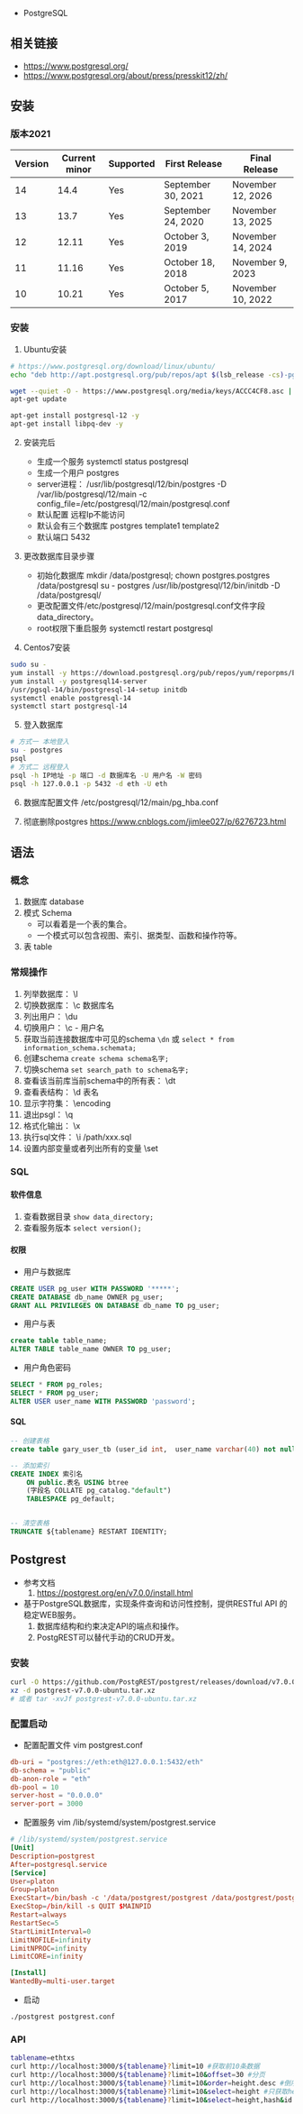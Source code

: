 - PostgreSQL
## 相关链接
- https://www.postgresql.org/
- https://www.postgresql.org/about/press/presskit12/zh/

## 安装
### 版本2021
| Version | Current minor | Supported | First Release      | Final Release     |
| ------- | ------------- | --------- | ------------------ | ----------------- |
| 14      | 14.4          | Yes       | September 30, 2021 | November 12, 2026 |
| 13      | 13.7          | Yes       | September 24, 2020 | November 13, 2025 |
| 12      | 12.11         | Yes       | October 3, 2019    | November 14, 2024 |
| 11      | 11.16         | Yes       | October 18, 2018   | November 9, 2023  |
| 10      | 10.21         | Yes       | October 5, 2017    | November 10, 2022 |


### 安装
1. Ubuntu安装
```bash
# https://www.postgresql.org/download/linux/ubuntu/
echo "deb http://apt.postgresql.org/pub/repos/apt $(lsb_release -cs)-pgdg main" > /etc/apt/sources.list.d/pgdg.list

wget --quiet -O - https://www.postgresql.org/media/keys/ACCC4CF8.asc | sudo apt-key add -
apt-get update

apt-get install postgresql-12 -y
apt-get install libpq-dev -y
```

2. 安装完后
    - 生成一个服务 systemctl status postgresql
    - 生成一个用户 postgres
    - server进程： /usr/lib/postgresql/12/bin/postgres -D /var/lib/postgresql/12/main -c config_file=/etc/postgresql/12/main/postgresql.conf
    - 默认配置 远程Ip不能访问
    - 默认会有三个数据库 postgres template1 template2
    - 默认端口 5432

3. 更改数据库目录步骤 
    - 初始化数据库 
        mkdir /data/postgresql; chown postgres.postgres /data/postgresql
        su - postgres
        /usr/lib/postgresql/12/bin/initdb -D /data/postgresql/
    - 更改配置文件/etc/postgresql/12/main/postgresql.conf文件字段data_directory。
    - root权限下重启服务 systemctl restart postgresql

4. Centos7安装
```bash
sudo su -
yum install -y https://download.postgresql.org/pub/repos/yum/reporpms/EL-7-x86_64/pgdg-redhat-repo-latest.noarch.rpm
yum install -y postgresql14-server
/usr/pgsql-14/bin/postgresql-14-setup initdb
systemctl enable postgresql-14
systemctl start postgresql-14
```

5. 登入数据库
```bash
# 方式一 本地登入
su - postgres
psql
# 方式二 远程登入
psql -h IP地址 -p 端口 -d 数据库名 -U 用户名 -W 密码
psql -h 127.0.0.1 -p 5432 -d eth -U eth
```

6. 数据库配置文件  /etc/postgresql/12/main/pg_hba.conf

7. 彻底删除postgres  https://www.cnblogs.com/jimlee027/p/6276723.html

## 语法
### 概念
1. 数据库 database
2. 模式 Schema
    - 可以看着是一个表的集合。
    - 一个模式可以包含视图、索引、据类型、函数和操作符等。
3. 表 table

### 常规操作
1. 列举数据库： \l
2. 切换数据库： \c 数据库名
3. 列出用户： \du
4. 切换用户： \c - 用户名
5. 获取当前连接数据库中可见的schema ``\dn`` 或 ``select * from information_schema.schemata;``
6. 创建schema ``create schema schema名字;``
7. 切换schema ``set search_path to schema名字;``
8. 查看该当前库当前schema中的所有表： \dt
9.  查看表结构： \d 表名
10. 显示字符集： \encoding
11. 退出psgl： \q
12. 格式化输出：  \x 
13. 执行sql文件： \i /path/xxx.sql
14. 设置内部变量或者列出所有的变量 \set

### SQL
#### 软件信息
1. 查看数据目录 ``show data_directory;``
2. 查看服务版本 ``select version();``

#### 权限
 - 用户与数据库
 ```sql
 CREATE USER pg_user WITH PASSWORD '*****';
 CREATE DATABASE db_name OWNER pg_user;
 GRANT ALL PRIVILEGES ON DATABASE db_name TO pg_user;
 ```

 - 用户与表
 ```sql
 create table table_name;
 ALTER TABLE table_name OWNER TO pg_user;
 ```
 
 - 用户角色密码
 ```sql
 SELECT * FROM pg_roles;
 SELECT * FROM pg_user;
 ALTER USER user_name WITH PASSWORD 'password';
 ```

#### SQL
```sql
-- 创建表格
create table gary_user_tb (user_id int,  user_name varchar(40) not null, primary key ( user_id ));

-- 添加索引
CREATE INDEX 索引名
    ON public.表名 USING btree
    (字段名 COLLATE pg_catalog."default")
    TABLESPACE pg_default;


-- 清空表格
TRUNCATE ${tablename} RESTART IDENTITY;
```


## Postgrest
- 参考文档 
    1. https://postgrest.org/en/v7.0.0/install.html
- 基于PostgreSQL数据库，实现条件查询和访问性控制，提供RESTful API 的稳定WEB服务。
    1. 数据库结构和约束决定API的端点和操作。 
    2. PostgREST可以替代手动的CRUD开发。

### 安装
```bash
curl -O https://github.com/PostgREST/postgrest/releases/download/v7.0.0/postgrest-v7.0.0-ubuntu.tar.xz
xz -d postgrest-v7.0.0-ubuntu.tar.xz
# 或者 tar -xvJf postgrest-v7.0.0-ubuntu.tar.xz
```

### 配置启动
- 配置配置文件 vim postgrest.conf
```conf 
db-uri = "postgres://eth:eth@127.0.0.1:5432/eth"
db-schema = "public"
db-anon-role = "eth"
db-pool = 10
server-host = "0.0.0.0"
server-port = 3000
```

- 配置服务 vim /lib/systemd/system/postgrest.service
```conf
# /lib/systemd/system/postgrest.service
[Unit]
Description=postgrest
After=postgresql.service
[Service]
User=platon
Group=platon
ExecStart=/bin/bash -c '/data/postgrest/postgrest /data/postgrest/postgrest.conf >> /data/postgrest/log.txt 2>&1'
ExecStop=/bin/kill -s QUIT $MAINPID
Restart=always
RestartSec=5
StartLimitInterval=0
LimitNOFILE=infinity
LimitNPROC=infinity
LimitCORE=infinity

[Install]
WantedBy=multi-user.target
```

- 启动
```
./postgrest postgrest.conf
```

### API
```bash
tablename=ethtxs
curl http://localhost:3000/${tablename}?limit=10 #获取前10条数据
curl http://localhost:3000/${tablename}?limit=10&offset=30 #分页
curl http://localhost:3000/${tablename}?limit=10&order=height.desc #倒序
curl http://localhost:3000/${tablename}?limit=10&select=height #只获取height字段
curl http://localhost:3000/${tablename}?limit=10&select=height,hash&id.gte.99999 # 获取id>99999的数据
```